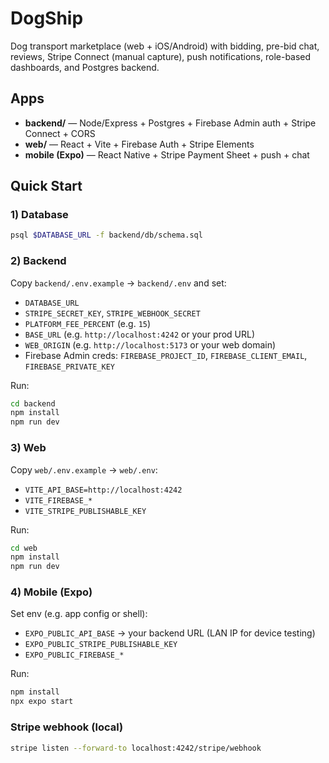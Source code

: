 # DogShip

Dog transport marketplace (web + iOS/Android) with bidding, pre-bid chat, reviews, Stripe Connect (manual capture), push notifications, role-based dashboards, and Postgres backend.

## Apps
- **backend/** — Node/Express + Postgres + Firebase Admin auth + Stripe Connect + CORS
- **web/** — React + Vite + Firebase Auth + Stripe Elements
- **mobile (Expo)** — React Native + Stripe Payment Sheet + push + chat

## Quick Start

### 1) Database
```bash
psql $DATABASE_URL -f backend/db/schema.sql
```

### 2) Backend
Copy `backend/.env.example` → `backend/.env` and set:
- `DATABASE_URL`
- `STRIPE_SECRET_KEY`, `STRIPE_WEBHOOK_SECRET`
- `PLATFORM_FEE_PERCENT` (e.g. `15`)
- `BASE_URL` (e.g. `http://localhost:4242` or your prod URL)
- `WEB_ORIGIN` (e.g. `http://localhost:5173` or your web domain)
- Firebase Admin creds: `FIREBASE_PROJECT_ID`, `FIREBASE_CLIENT_EMAIL`, `FIREBASE_PRIVATE_KEY`

Run:
```bash
cd backend
npm install
npm run dev
```

### 3) Web
Copy `web/.env.example` → `web/.env`:
- `VITE_API_BASE=http://localhost:4242`
- `VITE_FIREBASE_*`
- `VITE_STRIPE_PUBLISHABLE_KEY`

Run:
```bash
cd web
npm install
npm run dev
```

### 4) Mobile (Expo)
Set env (e.g. app config or shell):
- `EXPO_PUBLIC_API_BASE` → your backend URL (LAN IP for device testing)
- `EXPO_PUBLIC_STRIPE_PUBLISHABLE_KEY`
- `EXPO_PUBLIC_FIREBASE_*`

Run:
```bash
npm install
npx expo start
```

### Stripe webhook (local)
```bash
stripe listen --forward-to localhost:4242/stripe/webhook
```
